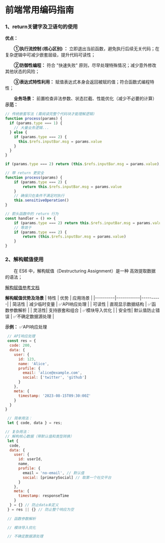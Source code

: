 # 前端常用编码指南

### 1、return关键字及卫语句的使用
**优点：**

‌&emsp;&emsp;**①执行流控制 (核心区别) ：**  立即退出当前函数，避免执行后续无关代码；在复杂逻辑中可减少嵌套层级，提升代码可读性；

‌&emsp;&emsp;**②防御性编程：**  符合 "快速失败" 原则，尽早处理特殊情况；减少意外修改其他状态的风险；

‌&emsp;&emsp;**③表达式特性利用：**  赋值表达式本身会返回被赋的值；符合函数式编程特性；

‌&emsp;&emsp;**业务场景：** 前置检查非法参数、状态拦截、性能优化（减少不必要的计算）
**示范：** 
```js
// 传统嵌套写法 (需阅读完整个代码块才能理解逻辑)
function process(params) {
  if (params.type === 1) {
    // 大量业务逻辑...
  } else {
    if (params.type === 2) {
      this.$refs.inputBar.msg = params.value
    }
  }
}

if (params.type === 2) return (this.$refs.inputBar.msg = params.value);

// 带 return 更安全
function process(params) {
    if (params.type === 2) {
        return this.$refs.inputBar.msg = params.value
    }
    // 确保只在条件不满足时执行
    this.sensitiveOperation()
}

// 箭头函数中的 return 行为
const handler = () => {
    if (params.type === 2) return this.$refs.inputBar.msg = params.value
    // 等效于
    if (params.type === 2) { 
        return (this.$refs.inputBar.msg = params.value)
    }
}
```

### 2、解构赋值使用
‌&emsp;&emsp;在 ES6 中，解构赋值（Destructuring Assignment）是一种 高效提取数据的语法；

[解构赋值参考文档](https://es6.ruanyifeng.com/#docs/destructuring)

**解构赋值优势及场景**
|      特性   | 优势 | 应用场景 |
|----------|------------|----------|
| 简洁性   | 减少临时变量          | ✅API响应处理        |
| 可读性  | 	直观显示数据结构          | ✅函数参数解析        |
| 灵活性| 	支持嵌套和组合          | ✅模块导入优化        | 
| 安全性| 默认值防止错误          | ✅不确定数据源处理        | 

**示例：** 
✅API响应处理 
```js
 // API响应处理
 const res = {
  code: 200,
  data: {
    user: {
      id: 123,
      name: 'Alice',
      profile: {
        email: 'alice@example.com',
        social: ['twitter', 'github']
      }
    },
    meta: {
      timestamp: '2023-08-15T09:30:00Z'
    }
  }
}

 // 简单用法：
 let { code, data } = res;

// 复杂用法：
// 解构核心数据（带默认值和类型转换）
 let {
  code,
  data: {
    user: {
      id: userId,
      name,
      profile: {
        email = 'no-email', // 默认值
        social: [primarySocial] // 取第一个社交平台
      }
    },
    meta: {
      timestamp: responseTime
    }
  } = {} // 防止data未定义
 } = res || {} // 防止整个响应为空
 
 // 函数参数解析

 // 模块导入优化

 // 不确定数据源处理
```